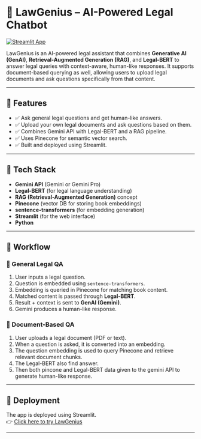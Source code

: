 # 🧠 LawGenius – AI-Powered Legal Chatbot

[![Streamlit App](https://img.shields.io/badge/Try%20it%20Live-Streamlit-green)](https://lawgenius-nf6kr3wsdewsoftwotqruj.streamlit.app/)

LawGenius is an AI-powered legal assistant that combines **Generative AI (GenAI)**, **Retrieval-Augmented Generation (RAG)**, and **Legal-BERT** to answer legal queries with context-aware, human-like responses. It supports document-based querying as well, allowing users to upload legal documents and ask questions specifically from that content.

---

## 📌 Features

- ✅ Ask general legal questions and get human-like answers.
- ✅ Upload your own legal documents and ask questions based on them.
- ✅ Combines Gemini API with Legal-BERT and a RAG pipeline.
- ✅ Uses Pinecone for semantic vector search.
- ✅ Built and deployed using Streamlit.

---

## 🧠 Tech Stack

- **Gemini API** (Gemini or Gemini Pro)
- **Legal-BERT** (for legal language understanding)
- **RAG (Retrieval-Augmented Generation)** concept
- **Pinecone** (vector DB for storing book embeddings)
- **sentence-transformers** (for embedding generation)
- **Streamlit** (for the web interface)
- **Python**

---

## 🔁 Workflow

### 📘 General Legal QA

1. User inputs a legal question.
2. Question is embedded using `sentence-transformers`.
3. Embedding is queried in Pinecone for matching book content.
4. Matched content is passed through **Legal-BERT**.
5. Result + context is sent to **GenAI (Gemini)**.
6. Gemini produces a human-like response.

### 📄 Document-Based QA

1. User uploads a legal document (PDF or text).
2. When a question is asked, it is converted into an embedding.
3. The question embedding is used to query Pinecone and retrieve relevant document chunks.<br>
4. The Legal-BERT also find answer.<br>
5. Then both pincone and Legal-BERT data given to the gemini API to generate human-like response.<br>

---

## 🚀 Deployment

The app is deployed using Streamlit.  
👉 [Click here to try LawGenius](https://lawgenius-nf6kr3wsdewsoftwotqruj.streamlit.app/)

---


